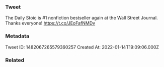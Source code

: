 ### Tweet
The Daily Stoic is #1 nonfiction bestseller again at the Wall Street Journal. Thanks everyone! https://t.co/JEoFafNMDv

### Metadata
Tweet ID: 1482067265579360257
Created At: 2022-01-14T19:09:06.000Z

### Related

